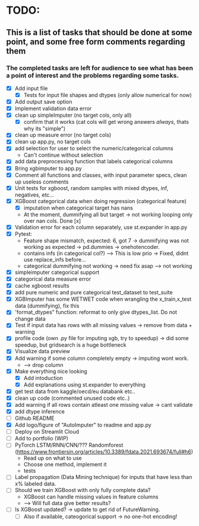 # TODO:
## This is a list of tasks that should be done at some point, and some free form comments regarding them    
### The completed tasks are left for audience to see what has been a point of interest and the problems regarding some tasks.    

- [x] Add input file
    - [x] Tests for input file shapes and dtypes (only allow numerical for now)
- [x] Add output save option
- [x] Implement validation data error
- [x] clean up simpleImputer (no target cols, only all)
    - [x] confirm that it works (cat cols will get wrong answers _always_, thats why its "simple")
- [x] clean up measure error (no target cols)
- [x] clean up app.py, no target cols
- [x] add selection for user to select the numeric/categorical columns
    - Can't continue without selection
- [x] add data preprocessing function that labels categorical columns
- [x] Bring xgbimputer to app.py
- [x] Comment all functions and classes, with input parameter specs, clean up useless comments
- [x] Unit tests for xgboost, random samples with mixed dtypes, inf, negatives, etc...
- [x] XGBoost categorical data when doing regression (categorical feature)
    - [x] imputation when categorical target has nans
    - At the moment, dummifying all but target -> not working looping only over nan cols. Done [x]
- [x] Validation error for each column separately, use st.expander in app.py
- [x] Pytest:
    -  Feature shape mismatch, expected: 6, got 7  -> dummifying was not working as expected -> pd.dummies -> onehotencoder.
    -  contains infs (in categorical col?) --> This is low prio -> Fixed, didnt use replace_infs before...
    -  categorical dummifying not working -> need fix asap --> not working
- [x] simpleimputer categorical support
- [x] categorical data measure error
- [x] cache xgboost results
- [x] add pure numeric and pure categorical test_dataset to test_suite
- [x] XGBImputer has some WETWET code when wrangling the x_train,x_test data (dummifying), fix this
- [x] 'format_dtypes" function: reformat to only give dtypes_list. Do not change data
- [x] Test if input data has rows with all missing values -> remove from data + warning
- [x] profile code (own .py file for imputing xgb, try to speedup) -> did some speedup, but gridsearch is a huge bottleneck
- [x] Visualize data preview
- [x] Add warning if some column completely empty -> imputing wont work.
    - --> drop column
- [x] Make everything nice looking
    - [x] Add intoduction
    - [x] Add explanations using st.expander to everything
- [x] get test data from kaggle/oecd/eu databank etc..
- [x] clean up code (commented unused code etc..)
- [x] add warning if all rows contain atleast one missing value -> cant validate
- [x] add dtype inference
- [ ] Github README
- [x] Add logo/figure of "AutoImputer" to readme and app.py
- [ ] Deploy on Streamlit Cloud
- [ ] Add to portfolio (WIP)
- [ ] PyTorch LSTM/RNN/CNN/??? Randomforest (https://www.frontiersin.org/articles/10.3389/fdata.2021.693674/full#h6)
    - Read up on what to use
    - Choose one method, implement it
    - tests
- [ ] Label propagation (Data Mining technique) for inputs that have less than x% labeled data.
- [ ] Should we train XGBoost with only fully complete data?
    - XGBoost can handle missing values in feature columns
    - --> Will full data give better results?
- [ ] Is XGBoost updated? -> update to get rid of FutureWarning.
    - [ ] Also if available, cateogorical support -> no one-hot encoding!